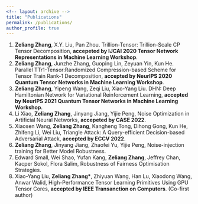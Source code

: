 ```yaml
---
<!-- layout: archive -->
title: "Publications"
permalink: /publications/
author_profile: true
---
```


1. __Zeliang Zhang__, X.Y. Liu, Pan Zhou. Trillion-Tensor: Trillion-Scale CP Tensor Decomposition, __accepeted by IJCAI 2020 Tensor Network Representations in Machine Learning Workshop__.  
2. __Zeliang Zhang__, Junzhe Zhang, Guoping Lin, Zeyuan Yin, Kun He. Parallel TTr1-Tensor:Randomized Compression-based Scheme for
Tensor Train Rank-1 Decomposition, __accepted by NeurIPS 2020 Quantum Tensor Networks in Machine Learning Workshop__.  
3. __Zeliang Zhang__, Yipeng Wang, Zeqi Liu, Xiao-Yang Liu. DHN: Deep Hamiltonian Network for Variational Reinforcement Learning, __accepted by NeurIPS 2021 Quantum Tensor Networks in Machine Learning Workshop__.  
4. Li Xiao, __Zeliang Zhang__, Jinyang Jiang, Yijie Peng, Noise Optimization in Artificial Neural Networks, __accepeted by CASE 2022__.  
5. Xiaosen Wang, __Zeliang Zhang__, Kangheng Tong, Dihong Gong, Kun He, Zhifeng Li, Wei Liu, Triangle Attack: A Query-efficient Decision-based Adversarial Attack, __accepted by ECCV 2022__.  
7. __Zeliang Zhang__, Jinyang Jiang, Zhaofei Yu, Yijie Peng, Noise-injection training for Better Model Robustness.
8. Edward Small, Wei Shao, Yufan Kang, __Zeliang Zhang__, Jeffrey Chan, Kacper Sokol, Flora Salim, Robustness of Fairness Optimisation Strategies.  
9. Xiao-Yang Liu, __Zeliang Zhang*__, Zhiyuan Wang, Han Lu, Xiaodong Wang, Anwar Walid, High-Performance Tensor Learning Primitives Using GPU Tensor Cores,  __accepted by IEEE Transanction on Computers__. (Co-first author)   


